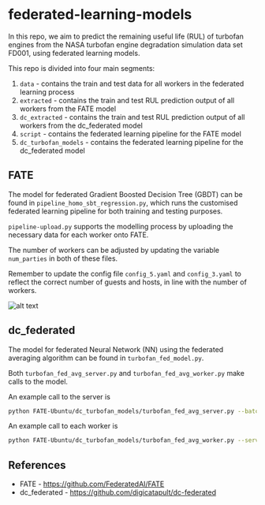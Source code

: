 # federated-learning-models
In this repo, we aim to predict the remaining useful life (RUL) of turbofan engines from the NASA turbofan engine
degradation simulation data set FD001, using federated learning models.

This repo is divided into four main segments:
1. `data` - contains the train and test data for all workers in the federated learning process
2. `extracted` - contains the train and test RUL prediction output of all workers from the FATE model
3. `dc_extracted` - contains the train and test RUL prediction output of all workers from the dc_federated model
4. `script` - contains the federated learning pipeline for the FATE model
5. `dc_turbofan_models` - contains the federated learning pipeline for the dc_federated model

## FATE
The model for federated Gradient Boosted Decision Tree (GBDT) can be found in `pipeline_homo_sbt_regression.py`, which runs the customised federated learning pipeline for both training and testing purposes.

`pipeline-upload.py` supports the modelling process by uploading the necessary data for each worker onto FATE.

The number of workers can be adjusted by updating the variable `num_parties` in both of these files.

Remember to update the config file `config_5.yaml` and `config_3.yaml` to reflect the correct number of guests and hosts, in line with the number of workers.

![alt text](https://github.com/cchanzl/federated-learning-models/blob/master/images/FATEpipeline.png)

## dc_federated
The model for federated Neural Network (NN) using the federated averaging algorithm can be found in `turbofan_fed_model.py`.

Both `turbofan_fed_avg_server.py` and `turbofan_fed_avg_worker.py` make calls to the model.

An example call to the server is

```bash
python FATE-Ubuntu/dc_turbofan_models/turbofan_fed_avg_server.py --batch-size 24 --learn-rate 0.03 --iter-rounds 12 --layer-one 64 --layer-two 128 --layer-three 256 --drop-out 0 --acti-func sigmoid
```

An example call to each worker is 

```bash
python FATE-Ubuntu/dc_turbofan_models/turbofan_fed_avg_worker.py --server-host-ip 127.0.1.1 --server-port 8080 --batch-size 24 --learn-rate 0.03 --iter-rounds 12 --layer-one 64 --layer-two 128 --layer-three 256 --drop-out 0 --acti-func sigmoid --bal-imbal _balanced --party-code 5
```

## References
* FATE - https://github.com/FederatedAI/FATE
* dc_federated - https://github.com/digicatapult/dc-federated
